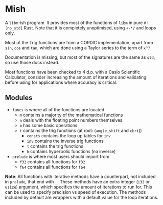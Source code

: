 # Mish

A `libm`-ish program. It provides most of the functions of `libm` in pure `#![no_std]` Rust.
Note that it is completely unoptimised, using `+-*/` and loops only.

Most of the Trig functions are from a CORDIC implementation, apart from `sin`, `cos` and `tan`,
which are done using a Taylor series to the term of `x^7`

Documentation is missing, but most of the signatures are the same as `std`, so use those docs instead.

Most functions have been checked to 4 d.p. with a Casio Scientific Calculator, consider increasing
the amount of iterations and validating before using for applications where accuracy is critical.

## Modules

* `funcs` is where all of the functions are located
    * `m` contains a majority of the mathematical functions
    * `n` deals with the floating point numbers themselves
    * `o` has some basic operations
    * `t` contains the trig functions (at root: (`angle_shift` and `cbrt`))
        * `consts` contains the loop up tables for `inv`
        * `inv` contains the inverse trig functions
        * `t` contains the trig functions
        * `h` contains hyperbolic functions (no inverse)
* `prelude` is where most users should import from
    * `f32` contains all functions for `f32`
    * `f64` contains all functions for `f64`

**Note**: All functions with iterative methods have a counterpart, not included in `prelude`, that end with `_`.
These methods have an extra integer (`i32` or `usize`) argument, which specifies the amount of iterations to run for.
This can be used to specify precision vs speed of execution. The methods included by default are wrappers with a default
value for the loop iterations.
